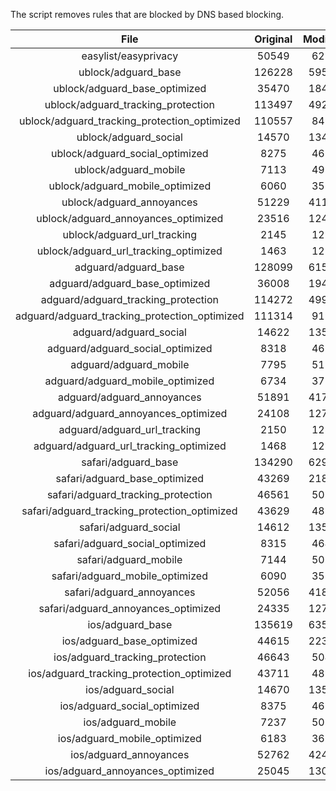 The script removes rules that are blocked by DNS based blocking.


| File | Original | Modified |
|:----:|:-----:|:-----:|
| easylist/easyprivacy | 50549 | 6239 |
| ublock/adguard_base | 126228 | 59580 |
| ublock/adguard_base_optimized | 35470 | 18419 |
| ublock/adguard_tracking_protection | 113497 | 49252 |
| ublock/adguard_tracking_protection_optimized | 110557 | 8491 |
| ublock/adguard_social | 14570 | 13499 |
| ublock/adguard_social_optimized | 8275 | 4613 |
| ublock/adguard_mobile | 7113 | 4975 |
| ublock/adguard_mobile_optimized | 6060 | 3557 |
| ublock/adguard_annoyances | 51229 | 41188 |
| ublock/adguard_annoyances_optimized | 23516 | 12406 |
| ublock/adguard_url_tracking | 2145 | 1279 |
| ublock/adguard_url_tracking_optimized | 1463 | 1276 |
| adguard/adguard_base | 128099 | 61550 |
| adguard/adguard_base_optimized | 36008 | 19420 |
| adguard/adguard_tracking_protection | 114272 | 49970 |
| adguard/adguard_tracking_protection_optimized | 111314 | 9196 |
| adguard/adguard_social | 14622 | 13558 |
| adguard/adguard_social_optimized | 8318 | 4656 |
| adguard/adguard_mobile | 7795 | 5154 |
| adguard/adguard_mobile_optimized | 6734 | 3729 |
| adguard/adguard_annoyances | 51891 | 41787 |
| adguard/adguard_annoyances_optimized | 24108 | 12721 |
| adguard/adguard_url_tracking | 2150 | 1285 |
| adguard/adguard_url_tracking_optimized | 1468 | 1282 |
| safari/adguard_base | 134290 | 62990 |
| safari/adguard_base_optimized | 43269 | 21855 |
| safari/adguard_tracking_protection | 46561 | 5033 |
| safari/adguard_tracking_protection_optimized | 43629 | 4888 |
| safari/adguard_social | 14612 | 13542 |
| safari/adguard_social_optimized | 8315 | 4643 |
| safari/adguard_mobile | 7144 | 5013 |
| safari/adguard_mobile_optimized | 6090 | 3589 |
| safari/adguard_annoyances | 52056 | 41879 |
| safari/adguard_annoyances_optimized | 24335 | 12790 |
| ios/adguard_base | 135619 | 63508 |
| ios/adguard_base_optimized | 44615 | 22371 |
| ios/adguard_tracking_protection | 46643 | 5040 |
| ios/adguard_tracking_protection_optimized | 43711 | 4895 |
| ios/adguard_social | 14670 | 13573 |
| ios/adguard_social_optimized | 8375 | 4657 |
| ios/adguard_mobile | 7237 | 5054 |
| ios/adguard_mobile_optimized | 6183 | 3627 |
| ios/adguard_annoyances | 52762 | 42477 |
| ios/adguard_annoyances_optimized | 25045 | 13087 |